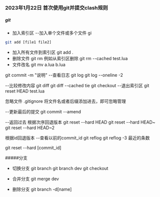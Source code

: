 ### 2023年1月22日 首次使用git并提交clash规则
##### git

- 加入索引区
--加入单个文件或多个文件
gi
```bash
git add [file1 file2]
```



- 加入所有文件到索引区
git add .
- 删除文件
git rm
例如从索引区删除
git rm --cached test.lua
- 文件改名
git mv a.lua  b.lua

git commit -m "说明"
--查看日志
git log
git log --oneline -2

--比较修改内容
git diff
git diff --cached
tie
git checkout
--退出索引区
git reset HEAD test.lua


忽略文件
.gitignore
将文件名或者后缀添加进去，即可忽略管理

--更新最后的提交
git commit --amend

--返回过去
根据次序回退版本
git reset --hard HEAD
git reset --hard HEAD~
git reset --hard HEAD~2

根据id回退版本
--查看以前的commit_id
git reflog
git reflog -3 最近的条数

git reset --hard [commit_id]


#####分支
- 切换分支
git branch
git branch dev
git checkout

- 合并分支
git merge  dev
- 删除分支
git branch -d[name]